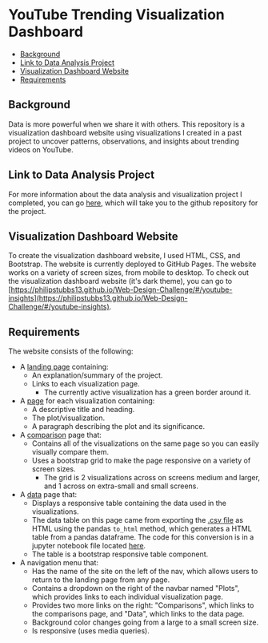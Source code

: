 # YouTube Trending Visualization Dashboard

* [Background](#background)
* [Link to Data Analysis Project](#analysis_project)
* [Visualization Dashboard Website](#website)
* [Requirements](#requirements)

## <a name="background"></a>Background

Data is more powerful when we share it with others. This repository is a visualization dashboard website using visualizations I created in a past project to uncover patterns, observations, and insights about trending videos on YouTube. 

## <a name="analysis_project"></a>Link to Data Analysis Project

For more information about the data analysis and visualization project I completed, you can go [here](https://github.com/philipstubbs13/team_hopper), which will take you to the github repository for the project.

## <a name="website"></a>Visualization Dashboard Website

To create the visualization dashboard website, I used HTML, CSS, and Bootstrap. The website is currently deployed to GitHub Pages. The website works on a variety of screen sizes, from mobile to desktop. To check out the visualization dashboard website (it's dark theme), you can go to [https://philipstubbs13.github.io/Web-Design-Challenge/#/youtube-insights](https://philipstubbs13.github.io/Web-Design-Challenge/#/youtube-insights).

## <a name="requirements"></a>Requirements

The website consists of the following:

* A [landing page](https://philipstubbs13.github.io/Web-Design-Challenge/#/youtube-insights) containing:
  * An explanation/summary of the project.
  * Links to each visualization page.
    * The currently active visualization has a green border around it.
* A [page](https://philipstubbs13.github.io/Web-Design-Challenge/#/plots/3) for each visualization containing:
  * A descriptive title and heading.
  * The plot/visualization.
  * A paragraph describing the plot and its significance.
* A [comparison](https://philipstubbs13.github.io/Web-Design-Challenge/#/comparison) page that:
  * Contains all of the visualizations on the same page so you can easily visually compare them.
  * Uses a bootstrap grid to make the page responsive on a variety of screen sizes.
    * The grid is 2 visualizations across on screens medium and larger, and 1 across on extra-small and small screens.
* A [data](https://philipstubbs13.github.io/Web-Design-Challenge/#/data) page that:
  * Displays a responsive table containing the data used in the visualizations.
  * The data table on this page came from exporting the [.csv file](./WebVisualizations/Resources/US_videos.csv) as HTML using the pandas ```to_html``` method, which generates a HTML table from a pandas dataframe. The code for this conversion is in a jupyter notebook file located [here](./WebVisualizations/csv_to_html.ipynb).
  * The table is a bootstrap responsive table component.
* A navigation menu that:
  * Has the name of the site on the left of the nav, which allows users to return to the landing page from any page.
  * Contains a dropdown on the right of the navbar named "Plots", which provides links to each individual visualization page.
  * Provides two more links on the right: "Comparisons", which links to the comparisons page, and "Data", which links to the data page.
  * Background color changes going from a large to a small screen size.
  * Is responsive (uses media queries).

